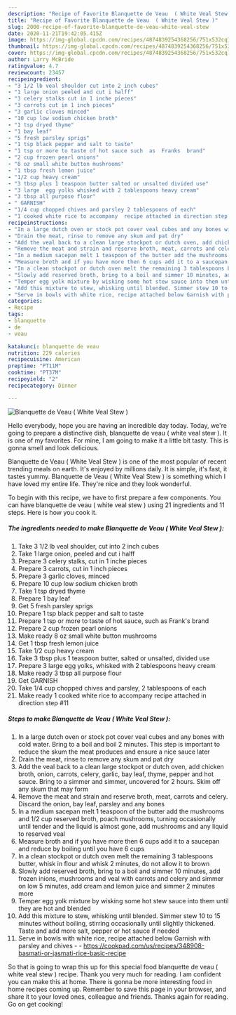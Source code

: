 ```yaml
---
description: "Recipe of Favorite Blanquette de Veau  ( White Veal Stew )"
title: "Recipe of Favorite Blanquette de Veau  ( White Veal Stew )"
slug: 2000-recipe-of-favorite-blanquette-de-veau-white-veal-stew
date: 2020-11-21T19:42:05.415Z
image: https://img-global.cpcdn.com/recipes/4874839254368256/751x532cq70/blanquette-de-veau-white-veal-stew-recipe-main-photo.jpg
thumbnail: https://img-global.cpcdn.com/recipes/4874839254368256/751x532cq70/blanquette-de-veau-white-veal-stew-recipe-main-photo.jpg
cover: https://img-global.cpcdn.com/recipes/4874839254368256/751x532cq70/blanquette-de-veau-white-veal-stew-recipe-main-photo.jpg
author: Larry McBride
ratingvalue: 4.7
reviewcount: 23457
recipeingredient:
- "3 1/2 lb veal shoulder cut into 2 inch cubes"
- "1 large onion peeled and cut i halff"
- "3 celery stalks cut in 1 inche pieces"
- "3 carrots cut in 1 inch pieces"
- "3 garlic cloves minced"
- "10 cup low sodium chicken broth"
- "1 tsp dryed thyme"
- "1 bay leaf"
- "5 fresh parsley sprigs"
- "1 tsp black pepper and salt to taste"
- "1 tsp or more to taste of hot sauce such  as  Franks  brand"
- "2 cup frozen pearl onions"
- "8 oz small white button mushrooms"
- "1 tbsp fresh lemon juice"
- "1/2 cup heavy cream"
- "3 tbsp plus 1 teaspoon butter salted or unsalted divided use"
- "3 large  egg yolks whisked with 2 tablespoons heavy cream"
- "3 tbsp all purpose flour"
- " GARNISH"
- "1/4 cup chopped chives and parsley 2 tablespoons of each"
- "1 cooked white rice to accompany  recipe attached in direction step 11"
recipeinstructions:
- "In a large dutch oven or stock pot cover veal cubes and any bones with cold water. Bring to a boil and boil 2  minutes. This step is important to reduce the skum the meat produces and ensure a nice sauce later"
- "Drain the meat, rinse to remove any skum and pat dry"
- "Add the veal back to a clean large stockpot or dutch oven, add chicken broth, onion, carrots, celery, garlic, bay leaf, thyme, pepper and hot sauce. Bring to a simmer and simmer, uncovered for 2 hours. Skim off any skum that may form"
- "Remove the meat and strain and reserve broth, meat, carrots and celery. Discard the onion, bay leaf, parsley and any bones"
- "In a medium sacepan melt 1 teaspoon of the butter add the mushrooms and 1/2 cup reserved broth,  poach mushrooms, turning occasionally  until tender and the liquid is almost gone, add mushrooms and any liquid to reserved veal"
- "Measure broth and if you have more then 6 cups add it to a saucepan and reduce by boiling until you have 6 cups"
- "In a clean stockpot or dutch oven melt the remaining 3 tablespoons butter, whisk in flour and whisk 2 minutes, do not allow it to brown"
- "Slowly add reserved broth, bring to a boil and simmer 10 minutes, add frozen inions, mushrooms and veal with carrots and celery and simmer on low 5 minutes, add cream and lemon juice and simmer 2 minutes more"
- "Temper egg yolk mixture by wisking some hot stew sauce into them until they are hot and blended"
- "Add this mixture to stew, whisking until blended. Simmer stew 10 to 15 minutes without boiling, stirring occasionally  until slightly thickened. Taste and add more salt, pepper or hot sauce if needed"
- "Serve in bowls with white rice, recipe attached below Garnish with parsley and chives  https://cookpad.com/us/recipes/348908-basmati-or-jasmati-rice-basic-recipe"
categories:
- Recipe
tags:
- blanquette
- de
- veau

katakunci: blanquette de veau 
nutrition: 229 calories
recipecuisine: American
preptime: "PT11M"
cooktime: "PT37M"
recipeyield: "2"
recipecategory: Dinner

---
```



![Blanquette de Veau  ( White Veal Stew )](https://img-global.cpcdn.com/recipes/4874839254368256/751x532cq70/blanquette-de-veau-white-veal-stew-recipe-main-photo.jpg)

Hello everybody, hope you are having an incredible day today. Today, we're going to prepare a distinctive dish, blanquette de veau  ( white veal stew ). It is one of my favorites. For mine, I am going to make it a little bit tasty. This is gonna smell and look delicious.



Blanquette de Veau  ( White Veal Stew ) is one of the most popular of recent trending meals on earth. It's enjoyed by millions daily. It is simple, it's fast, it tastes yummy. Blanquette de Veau  ( White Veal Stew ) is something which I have loved my entire life. They're nice and they look wonderful.


To begin with this recipe, we have to first prepare a few components. You can have blanquette de veau  ( white veal stew ) using 21 ingredients and 11 steps. Here is how you cook it.

<!--inarticleads1-->

##### The ingredients needed to make Blanquette de Veau  ( White Veal Stew ):

1. Take 3 1/2 lb veal shoulder, cut into 2 inch cubes
1. Take 1 large onion, peeled and cut i halff
1. Prepare 3 celery stalks, cut in 1 inche pieces
1. Prepare 3 carrots, cut in 1 inch pieces
1. Prepare 3 garlic cloves, minced
1. Prepare 10 cup low sodium chicken broth
1. Take 1 tsp dryed thyme
1. Prepare 1 bay leaf
1. Get 5 fresh parsley sprigs
1. Prepare 1 tsp black pepper and salt to taste
1. Prepare 1 tsp or more to taste of hot sauce, such  as  Frank&#39;s  brand
1. Prepare 2 cup frozen pearl onions
1. Make ready 8 oz small white button mushrooms
1. Get 1 tbsp fresh lemon juice
1. Take 1/2 cup heavy cream
1. Take 3 tbsp plus 1 teaspoon butter, salted or unsalted, divided use
1. Prepare 3 large  egg yolks, whisked with 2 tablespoons heavy cream
1. Make ready 3 tbsp all purpose flour
1. Get  GARNISH
1. Take 1/4 cup chopped chives and parsley, 2 tablespoons of each
1. Make ready 1 cooked white rice to accompany  recipe attached in direction step #11




<!--inarticleads2-->

##### Steps to make Blanquette de Veau  ( White Veal Stew ):

1. In a large dutch oven or stock pot cover veal cubes and any bones with cold water. Bring to a boil and boil 2  minutes. This step is important to reduce the skum the meat produces and ensure a nice sauce later
1. Drain the meat, rinse to remove any skum and pat dry
1. Add the veal back to a clean large stockpot or dutch oven, add chicken broth, onion, carrots, celery, garlic, bay leaf, thyme, pepper and hot sauce. Bring to a simmer and simmer, uncovered for 2 hours. Skim off any skum that may form
1. Remove the meat and strain and reserve broth, meat, carrots and celery. Discard the onion, bay leaf, parsley and any bones
1. In a medium sacepan melt 1 teaspoon of the butter add the mushrooms and 1/2 cup reserved broth,  poach mushrooms, turning occasionally  until tender and the liquid is almost gone, add mushrooms and any liquid to reserved veal
1. Measure broth and if you have more then 6 cups add it to a saucepan and reduce by boiling until you have 6 cups
1. In a clean stockpot or dutch oven melt the remaining 3 tablespoons butter, whisk in flour and whisk 2 minutes, do not allow it to brown
1. Slowly add reserved broth, bring to a boil and simmer 10 minutes, add frozen inions, mushrooms and veal with carrots and celery and simmer on low 5 minutes, add cream and lemon juice and simmer 2 minutes more
1. Temper egg yolk mixture by wisking some hot stew sauce into them until they are hot and blended
1. Add this mixture to stew, whisking until blended. Simmer stew 10 to 15 minutes without boiling, stirring occasionally  until slightly thickened. Taste and add more salt, pepper or hot sauce if needed
1. Serve in bowls with white rice, recipe attached below Garnish with parsley and chives -  - https://cookpad.com/us/recipes/348908-basmati-or-jasmati-rice-basic-recipe




So that is going to wrap this up for this special food blanquette de veau  ( white veal stew ) recipe. Thank you very much for reading. I am confident you can make this at home. There is gonna be more interesting food in home recipes coming up. Remember to save this page in your browser, and share it to your loved ones, colleague and friends. Thanks again for reading. Go on get cooking!
